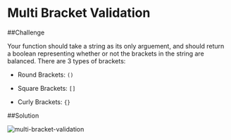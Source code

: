 # Multi Bracket Validation

##Challenge

Your function should take a string as its only arguement, and should return a boolean representing whether or not the brackets in the string are balanced. There are 3 types of brackets:

* Round Brackets: ```()```

* Square Brackets: ```[]```

* Curly Brackets: ```{}```

##Solution

![multi-bracket-validation](/assets:/multi-bracket-validation.jpg)
